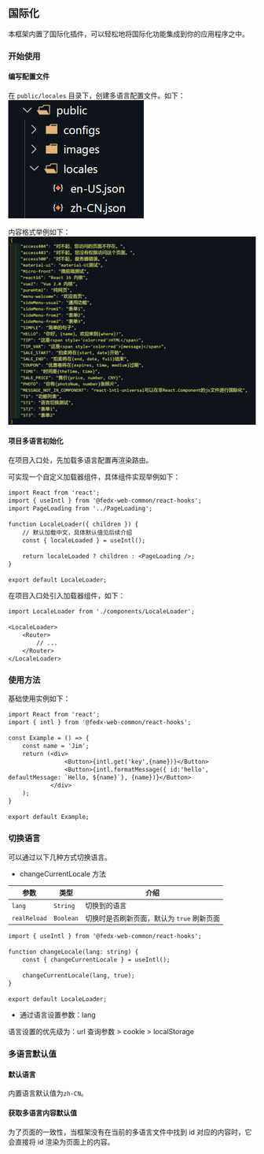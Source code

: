 ## **国际化**

本框架内置了国际化插件，可以轻松地将国际化功能集成到你的应用程序之中。

### 开始使用

#### 编写配置文件

在 `public/locales` 目录下，创建多语言配置文件。如下：
![目录结构](../../images/modules/locales/folders.jpg)

内容格式举例如下：
![多语言内容](../../images/modules/locales/content.jpg)

#### 项目多语言初始化

在项目入口处，先加载多语言配置再渲染路由。

可实现一个自定义加载器组件，具体组件实现举例如下：

```
import React from 'react';
import { useIntl } from '@fedx-web-common/react-hooks';
import PageLoading from '../PageLoading';

function LocaleLoader({ children }) {
    // 默认加载中文，具体默认值见后续介绍
    const { localeLoaded } = useIntl();

    return localeLoaded ? children : <PageLoading />;
}

export default LocaleLoader;
```

在项目入口处引入加载器组件，如下：

```
import LocaleLoader from './components/LocaleLoader';

<LocaleLoader>
    <Router>
        // ...
    </Router>
</LocaleLoader>
```

### 使用方法

基础使用实例如下：

```
import React from 'react';
import { intl } from '@fedx-web-common/react-hooks';

const Example = () => {
    const name = 'Jim';
    return (<div>
                <Button>{intl.get('key',{name})}</Button>
                <Button>{intl.formatMessage({ id:'hello', defaultMessage: `Hello, ${name}`}, {name})}</Button>
            </div>
    );
}

export default Example;
```

### 切换语言

可以通过以下几种方式切换语言。

- changeCurrentLocale 方法

| 参数         | 类型      | 介绍                                       |
| ------------ | --------- | ------------------------------------------ |
| `lang`       | `String`  | 切换到的语言                               |
| `realReload` | `Boolean` | 切换时是否刷新页面，默认为 `true` 刷新页面 |

```
import { useIntl } from '@fedx-web-common/react-hooks';

function changeLocale(lang: string) {
    const { changeCurrentLocale } = useIntl();

    changeCurrentLocale(lang, true);
}

export default LocaleLoader;
```

- 通过语言设置参数：lang

语言设置的优先级为：url 查询参数 > cookie > localStorage

### 多语言默认值

#### 默认语言

内置语言默认值为`zh-CN`。

#### 获取多语言内容默认值

为了页面的一致性，当框架没有在当前的多语言文件中找到 id 对应的内容时，它会直接将 id 渲染为页面上的内容。
